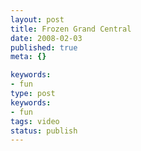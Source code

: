 ```yaml
---
layout: post
title: Frozen Grand Central
date: 2008-02-03
published: true
meta: {}

keywords:
- fun
type: post
keywords:
- fun
tags: video
status: publish
---
```


